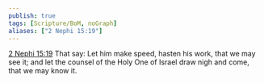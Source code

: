 ```yaml
---
publish: true
tags: [Scripture/BoM, noGraph]
aliases: ["2 Nephi 15:19"]
---
```

[2 Nephi 15:19](https://churchofjesuschrist.org/study/scriptures/bofm/2-ne/15?lang=eng&id=p19#p19) That say: Let him make speed, hasten his work, that we may see it; and let the counsel of the Holy One of Israel draw nigh and come, that we may know it.
